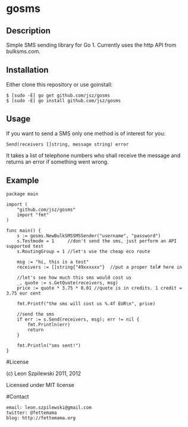 # gosms

## Description

Simple SMS sending library for Go 1. Currently uses the http API from bulksms.com.

## Installation

Either clone this repository or use goinstall:
	
	$ [sudo -E] go get github.com/jsz/gosms
	$ [sudo -E] go install github.com/jsz/gosms

## Usage

If you want to send a SMS only one method is of interest for you:

	Send(receivers []string, message string) error

It takes a list of telephone numbers who shall receive the message and returns an error if something went wrong.

## Example
	package main

	import (
		"github.com/jsz/gosms"
		import "fmt"
	)

	func main() {
		s := gosms.NewBulkSMSSMSSender("username", "password")
		s.Testmode = 1     //don't send the sms, just perform an API supported test
		s.RoutingGroup = 1 //let's use the cheap eco route

		msg := "hi, this is a test"
		receivers := []string{"49xxxxxx"}  //put a proper tel# here in

		//let's see how much this sms would cost us
		_, quote := s.GetQuote(receivers, msg)
		price := quote * 3.75 * 0.01 //quote is in credits. 1 credit = 3.75 eur cent

		fmt.Printf("the sms will cost us %.4f EUR\n", price)

		//send the sms
		if err := s.Send(receivers, msg); err != nil {
			fmt.Println(err)
			return
		}

		fmt.Println("sms sent!")
	}

#License 

(c) Leon Szpilewski 2011, 2012

Licensed under MIT license

#Contact

	email: leon.szpilewski@gmail.com
	twitter: @fettemama
	blog: http://fettemama.org

